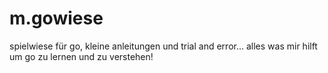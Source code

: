 # m.gowiese
spielwiese für go, kleine anleitungen und trial and error... alles was mir hilft um go zu lernen und zu verstehen!
